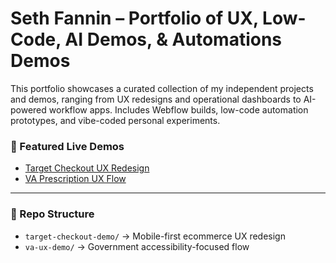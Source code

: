# Seth Fannin – Portfolio of UX, Low-Code, AI Demos, & Automations Demos

This portfolio showcases a curated collection of my independent projects and demos, ranging from UX redesigns and operational dashboards to AI-powered workflow apps. Includes Webflow builds, low-code automation prototypes, and vibe-coded personal experiments.


### 🔗 Featured Live Demos
- [Target Checkout UX Redesign](https://target-mobile-checkout-ux-demo.netlify.app)
- [VA Prescription UX Flow](https://va-ux-demo.netlify.app)

---

### 📁 Repo Structure
- `target-checkout-demo/` → Mobile-first ecommerce UX redesign
- `va-ux-demo/` → Government accessibility-focused flow
